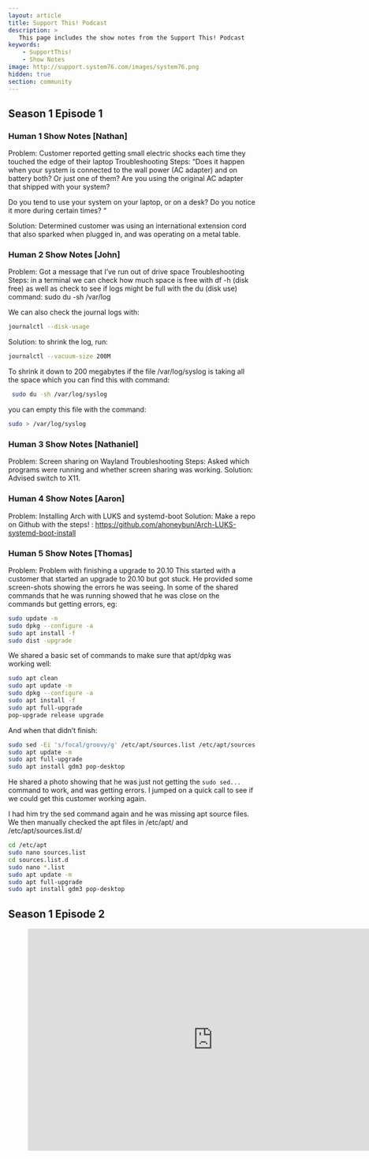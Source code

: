 ```yaml
---
layout: article
title: Support This! Podcast
description: >
   This page includes the show notes from the Support This! Podcast
keywords:
    - SupportThis!
    - Show Notes
image: http://support.system76.com/images/system76.png
hidden: true
section: community
---
```


## Season 1 Episode 1

### Human 1 Show Notes [Nathan]
Problem: Customer reported getting small electric shocks each time they touched the edge of their laptop
Troubleshooting Steps: “Does it happen when your system is connected to the wall power (AC adapter) and on battery both? Or just one of them? Are you using the original AC adapter that shipped with your system?

Do you tend to use your system on your laptop, or on a desk? Do you notice it more during certain times? “

Solution: Determined customer was using an international extension cord that also sparked when plugged in, and was operating on a metal table.

### Human 2 Show Notes [John]
Problem:  Got a message that I’ve run out of drive space
Troubleshooting Steps: in a terminal we can check how much space is free with df -h (disk free) as well as check to see if logs might be full with the du (disk use) command:
sudo du -sh /var/log

We can also check the journal logs with:

```bash
journalctl --disk-usage
 ```

Solution: to shrink the log, run: 

```bash
journalctl --vacuum-size 200M 
```

To shrink it down to 200 megabytes if the file /var/log/syslog is taking all the space which you can find this with command:

```bash
 sudo du -sh /var/log/syslog
``` 

you can empty this file with the command:

```bash
sudo > /var/log/syslog
```

### Human 3 Show Notes [Nathaniel]
Problem: Screen sharing on Wayland
Troubleshooting Steps:  Asked which programs were running and whether screen sharing was working.
Solution:  Advised switch to X11.                          

### Human 4 Show Notes [Aaron]
Problem: Installing Arch with LUKS and systemd-boot
Solution: Make a repo on Github with the steps! : https://github.com/ahoneybun/Arch-LUKS-systemd-boot-install

### Human 5 Show Notes [Thomas]
Problem: Problem with finishing a upgrade to 20.10
This started with a customer that started an upgrade to 20.10 but got stuck. He provided some screen-shots showing the errors he was seeing. In some of the shared commands that he was running showed that he was close on the commands but getting errors, eg:

```bash
sudo update -m
sudo dpkg --configure -a
sudo apt install -f
sudo dist -upgrade
```

We shared a basic set of commands to make sure that apt/dpkg was working well:

```bash
sudo apt clean
sudo apt update -m
sudo dpkg --configure -a
sudo apt install -f
sudo apt full-upgrade
pop-upgrade release upgrade
```

And when that didn’t finish:

```bash
sudo sed -Ei 's/focal/groovy/g' /etc/apt/sources.list /etc/apt/sources.list.d/*.list
sudo apt update -m
sudo apt full-upgrade
sudo apt install gdm3 pop-desktop
```

He shared a photo showing that he was just not getting the `sudo sed...` command to work, and was getting errors. I jumped on a quick call to see if we could get this customer working again.

I had him try the sed command again and he was missing apt source files. We then manually checked the apt files in /etc/apt/ and /etc/apt/sources.list.d/

```bash
cd /etc/apt
sudo nano sources.list
cd sources.list.d
sudo nano *.list
sudo apt update -m
sudo apt full-upgrade
sudo apt install gdm3 pop-desktop
```

## Season 1 Episode 2

<figure class="video_container">
  <iframe src="https://www.youtube.com/embed/J1gD2NaRNvw" frameborder="0" allowfullscreen="true" width="750" height="450"> </iframe>
</figure>
